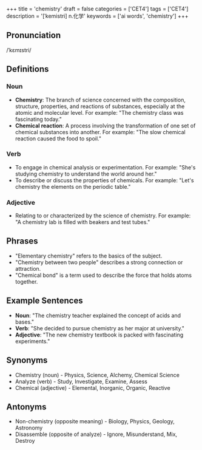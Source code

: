 +++
title = 'chemistry'
draft = false
categories = ['CET4']
tags = ['CET4']
description = '[ˈkemistri] n.化学'
keywords = ['ai words', 'chemistry']
+++

## Pronunciation
/ˈkɛmɪstri/

## Definitions
### Noun
- **Chemistry**: The branch of science concerned with the composition, structure, properties, and reactions of substances, especially at the atomic and molecular level. For example: "The chemistry class was fascinating today."
- **Chemical reaction**: A process involving the transformation of one set of chemical substances into another. For example: "The slow chemical reaction caused the food to spoil."

### Verb
- To engage in chemical analysis or experimentation. For example: "She's studying chemistry to understand the world around her."
- To describe or discuss the properties of chemicals. For example: "Let's chemistry the elements on the periodic table."

### Adjective
- Relating to or characterized by the science of chemistry. For example: "A chemistry lab is filled with beakers and test tubes."

## Phrases
- "Elementary chemistry" refers to the basics of the subject.
- "Chemistry between two people" describes a strong connection or attraction.
- "Chemical bond" is a term used to describe the force that holds atoms together.

## Example Sentences
- **Noun**: "The chemistry teacher explained the concept of acids and bases."
- **Verb**: "She decided to pursue chemistry as her major at university."
- **Adjective**: "The new chemistry textbook is packed with fascinating experiments."

## Synonyms
- Chemistry (noun) - Physics, Science, Alchemy, Chemical Science
- Analyze (verb) - Study, Investigate, Examine, Assess
- Chemical (adjective) - Elemental, Inorganic, Organic, Reactive

## Antonyms
- Non-chemistry (opposite meaning) - Biology, Physics, Geology, Astronomy
- Disassemble (opposite of analyze) - Ignore, Misunderstand, Mix, Destroy
